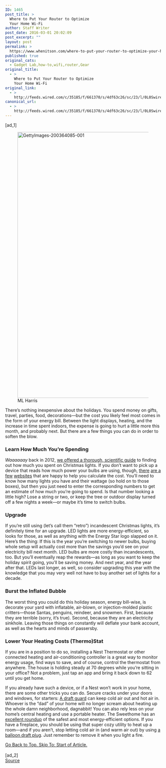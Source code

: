 ```yaml
---
ID: 1465
post_title: >
  Where to Put Your Router to Optimize
  Your Home Wi-Fi
author: Staff Writer
post_date: 2016-03-01 20:02:09
post_excerpt: ""
layout: post
permalink: >
  https://www.whenitson.com/where-to-put-your-router-to-optimize-your-home-wi-fi/
published: true
original_cats:
  - Gadget Lab,how-to,wifi,router,Gear
original_title:
  - >
    Where to Put Your Router to Optimize
    Your Home Wi-Fi
original_link:
  - >
    http://feeds.wired.com/c/35185/f/661370/s/4df63c26/sc/23/l/0L0Swired0N0C20A160C0A30Cput0Erouter0Eoptimize0Ehome0Ewi0Efi0C/story01.htm
canonical_url:
  - >
    http://feeds.wired.com/c/35185/f/661370/s/4df63c26/sc/23/l/0L0Swired0N0C20A160C0A30Cput0Erouter0Eoptimize0Ehome0Ewi0Efi0C/story01.htm
---
```

 [ad_1]
<br><div id=""><figure attachment_1943188="" class="wp-caption landscape alignnone  relative" data-js="fader"><a href="http://www.wired.com/wp-content/uploads/2015/12/GettyImages-200364085-001.jpg"><img src="http://www.whenitson.com/wp-content/uploads/2016/02/How-to-Order-a-Drink-Without-Looking-Like-a-N00b.jpg" alt="GettyImages-200364085-001" width="1024" height="859" class="size-large wp-image-1943188"/></a><figcaption class="wp-caption-text link-underline"><span class="credit link-underline-sm"><span aria-hidden="true" class="ui ui ui-photo inline-block ui-credit relative opacity-5 marg-r-micro"/> ML Harris</span></figcaption></figure><p>There’s nothing inexpensive about the holidays. You spend money on gifts, travel, parties, food, decorations—but the cost you likely feel most comes in the form of your energy bill. Between the light displays, heating, and the increase in time spent indoors, the expense is going to hurt a little more this month, and probably next. But there are a few things you can do in order to soften the blow.</p>
<h3>Learn How Much You’re Spending</h3>
<p><em>Waaaaaay</em> back in 2012, <a href="http://www.wired.com/2012/12/how-much-does-it-cost-to-power-your-christmas-lights/" target="_blank">we offered a thorough, scientific guide</a> to finding out how much you spent on Christmas lights. If you don’t want to pick up a device that reads how much power your bulbs are using, though, <a href="https://www.we-energies.com/home/holiday_calculator.htm" target="_blank">there</a> <a href="http://www.duke-energy.com/holiday-lighting-calculator/" target="_blank">are a</a> <a href="http://www.christmaslightsanddecorations.com/energy-cost-calculator.aspx" target="_blank">few</a> <a href="http://www.calculateforfree.com/online165.html" target="_blank">websites</a> that are happy to help you calculate the cost. You’ll need to know how many lights you have and their wattage (so hold on to those boxes), but then you just need to enter the corresponding numbers to get an estimate of how much you’re going to spend. Is that number looking a little high? Lose a string or two, or keep the tree or outdoor display turned off a few nights a week—or maybe it’s time to switch bulbs.</p>
<h3>Upgrade</h3>
<p>If you’re still using (let’s call them “retro”) incandescent Christmas lights, it’s definitely time for an upgrade. LED lights are more energy-efficient, so looks for those, as well as anything with the Energy Star logo slapped on it. Here’s the thing: If this is the year you’re switching to newer bulbs, buying whole setup will actually cost more than the savings you’d see on your electricity bill next month. LED bulbs are more costly than incandescents, too. But you’ll eventually reap the rewards—as long as you want to keep the holiday spirit going, you’ll be saving money. And next year, and the year after that. LEDs last longer, as well, so consider upgrading this year with the knowledge that you may very well not have to buy another set of lights for a decade.</p>
<h3>Burst the Inflated Bubble</h3>
<p>The worst thing you could do this holiday season, energy bill-wise, is decorate your yard with inflatable, air-blown, or injection-molded plastic critters—those Santas, penguins, reindeer, and snowmen. First, because they are terrible (sorry, it’s true). Second, because they are an electricity sinkhole. Leaving those things on constantly will deflate your bank account, as well as the hearts and minds of passersby.</p>
<h3>Lower Your Heating Costs (Thermo)Stat</h3>
<p>If you are in a position to do so, installing a Nest Thermostat or other connected heating and air-conditioning controller is a great way to monitor energy usage, find ways to save, and of course, control the thermostat from anywhere. The house is holding steady at 70 degrees while you’re sitting in your office? Not a problem, just tap an app and bring it back down to 62 until you get home.</p>
<p>If you already have such a device, or if a Nest won’t work in your home, there are some other tricks you can do. Secure cracks under your doors and windows, for starters: <a rel="nofollow" href="http://www.amazon.com/s/ref=nb_sb_noss?url=search-alias%3Daps&amp;field-keywords=door+draft+stopper&amp;rh=i%3Aaps%2Ck%3Adoor+draft+stopper">A draft guard</a> can keep cold air out and hot air in. Whoever is the “dad” of your home will no longer scream about heating up the whole damn neighborhood, dagnabbit! You can also rely less on your home’s central heating and use a portable heater. The Sweethome has an <a href="http://thesweethome.com/reviews/best-space-heaters/">excellent roundup</a> of the safest and most energy-efficient options. If you have a fireplace, you should be using that super cozy utility to heat up a room—and if you aren’t, stop letting cold air in (and warm air out) by using <a rel="nofollow" href="http://www.amazon.com/s/ref=nb_sb_noss_2?url=search-alias%3Daps&amp;field-keywords=fireplace+chimney+draft+stopper&amp;rh=i%3Aaps%2Ck%3Afireplace+chimney+draft+stopper" target="_blank">a balloon draft plug</a>. Just remember to remove it when you light a fire.</p>
							<a class="visually-hidden skip-to-text-link focusable bg-white" href="#start-of-content">Go Back to Top. Skip To: Start of Article.</a>
						</div>
<br>[ad_2]
<br><a href="http://feeds.wired.com/c/35185/f/661370/s/4df63c26/sc/23/l/0L0Swired0N0C20A160C0A30Cput0Erouter0Eoptimize0Ehome0Ewi0Efi0C/story01.htm">Source </a>